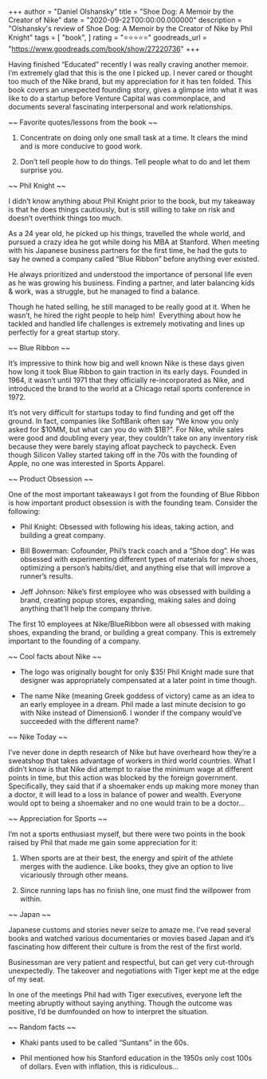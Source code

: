 +++
author = "Daniel Olshansky"
title = "Shoe Dog: A Memoir by the Creator of Nike"
date = "2020-09-22T00:00:00.000000"
description = "Olshansky's review of Shoe Dog: A Memoir by the Creator of Nike by Phil Knight"
tags = [
    "book",
]
rating = "⭐⭐⭐⭐⭐"
goodreads_url = "https://www.goodreads.com/book/show/27220736"
+++

Having finished “Educated” recently I was really craving another memoir. I’m extremely glad that this is the one I picked up. I never cared or thought too much of the Nike brand, but my appreciation for it has ten folded. This book covers an unexpected founding story, gives a glimpse into what it was like to do a startup before Venture Capital was commonplace, and documents several fascinating interpersonal and work relationships.











~~ Favorite quotes/lessons from the book ~~



1. Concentrate on doing only one small task at a time. It clears the mind and is more conducive to good work.



2. Don’t tell people how to do things. Tell people what to do and let them surprise you.











~~ Phil Knight  ~~



I didn’t know anything about Phil Knight prior to the book, but my takeaway is that he does things cautiously, but is still willing to take on risk and doesn’t overthink things too much.







As a 24 year old, he picked up his things, travelled the whole world, and pursued a crazy idea he got while doing his MBA at Stanford. When meeting with his Japanese business partners for the first time, he had the guts to say he owned a company called “Blue Ribbon” before anything ever existed.







He always prioritized and understood the importance of personal life even as he was growing his business. Finding a partner, and later balancing kids & work, was a struggle, but he managed to find a balance.







Though he hated selling, he still managed to be really good at it. When he wasn’t, he hired the right people to help him!  Everything about how he tackled and handled life challenges is extremely motivating and lines up perfectly for a great startup story.











~~ Blue Ribbon  ~~



It’s impressive to think how big and well known Nike is these days given how long it took Blue Ribbon to gain traction in its early days. Founded  in 1964, it wasn’t until 1971 that they officially re-incorporated as Nike, and introduced the brand to the world at a Chicago retail sports conference in 1972.







It’s not very difficult for startups today to find funding and get off the ground. In fact, companies like SoftBank often say “We know you only asked for $10MM, but what can you do with $1B?”.  For Nike, while sales were good and doubling every year, they couldn’t take on any inventory risk because they were barely staying afloat paycheck to paycheck. Even though Silicon Valley started taking off in the 70s with the founding of Apple, no one was interested in Sports Apparel.











~~ Product Obsession  ~~



One of the most important takeaways I got from the founding of Blue Ribbon is how important product obsession is with the founding team. Consider the following:



- Phil Knight: Obsessed with following his ideas, taking action, and building a great company.



- Bill Bowerman: Cofounder, Phil’s track coach and a “Shoe dog”. He was obsessed with experimenting different types of materials for new shoes, optimizing a person’s habits/diet, and anything else that will improve a runner’s results.



- Jeff Johnson: Nike’s first employee who was obsessed with building a brand, creating popup stores, expanding, making sales and doing anything that’ll help the company thrive.







The first 10 employees at Nike/BlueRibbon were all obsessed with making shoes, expanding the brand, or building a great company. This is extremely important to the founding of a company.











~~ Cool facts about Nike  ~~



- The logo was originally bought for only $35! Phil Knight made sure that designer was appropriately compensated at a later point in time though.



- The name Nike (meaning Greek goddess of victory) came as an idea to an early employee in a dream. Phil made a last minute decision to go with Nike instead of Dimension6. I wonder if the company would’ve succeeded with the different name?











~~ Nike Today ~~



I’ve never done in depth research of Nike but have overheard how they’re a sweatshop that takes advantage of workers in third world countries. What I didn’t know is that Nike did attempt to raise the minimum wage at different points in time, but this action was blocked by the foreign government. Specifically, they said that if a shoemaker ends up making more money than a doctor, it will lead to a loss in balance of power and wealth. Everyone would opt to being a shoemaker and no one would train to be a doctor…







~~ Appreciation for Sports ~~



I’m not a sports enthusiast myself, but there were two points in the book raised by Phil that made me gain some appreciation for it:



1. When sports are at their best, the energy and spirit of the athlete merges with the audience. Like books, they give an option to live vicariously through other means.



2. Since running laps has no finish line, one must find the willpower from within.











~~ Japan ~~



Japanese customs and stories never seize to amaze me. I’ve read several books and watched various documentaries or movies based Japan and it’s fascinating how different their culture is from the rest of the first world.







Businessman are very patient and respectful, but can get very cut-through unexpectedly. The takeover and negotiations with Tiger kept me at the edge of my seat.







In one of the meetings Phil had with Tiger executives, everyone left the meeting abruptly without saying anything. Though the outcome was positive, I’d be dumfounded on how to interpret the situation.











~~ Random facts ~~



- Khaki pants used to be called “Suntans” in the 60s.



- Phil mentioned how his Stanford education in the 1950s only cost 100s of dollars. Even with inflation, this is ridiculous…
